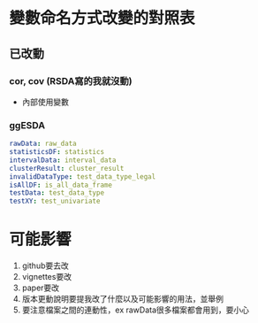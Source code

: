 # 變數命名方式改變的對照表

## 已改動

### cor, cov (RSDA寫的我就沒動)

- 內部使用變數

### ggESDA

```yaml
rawData: raw_data
statisticsDF: statistics
intervalData: interval_data
clusterResult: cluster_result
invalidDataType: test_data_type_legal
isAllDF: is_all_data_frame
testData: test_data_type
testXY: test_univariate

```

# 可能影響

1. github要去改
2. vignettes要改
3. paper要改
4. 版本更動說明要提我改了什麼以及可能影響的用法，並舉例
5. 要注意檔案之間的連動性，ex rawData很多檔案都會用到，要小心








